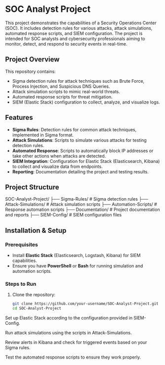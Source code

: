 # SOC Analyst Project

This project demonstrates the capabilities of a Security Operations Center (SOC). It includes detection rules for various attacks, attack simulations, automated response scripts, and SIEM configuration. The project is intended for SOC analysts and cybersecurity professionals aiming to monitor, detect, and respond to security events in real-time.

## Project Overview

This repository contains:
- Sigma detection rules for attack techniques such as Brute Force, Process Injection, and Suspicious DNS Queries.
- Attack simulation scripts to mimic real-world threats.
- Automated response scripts for threat mitigation.
- SIEM (Elastic Stack) configuration to collect, analyze, and visualize logs.
  
## Features

- **Sigma Rules**: Detection rules for common attack techniques, implemented in Sigma format.
- **Attack Simulations**: Scripts to simulate various attacks for testing detection rules.
- **Automated Response**: Scripts to automatically block IP addresses or take other actions when attacks are detected.
- **SIEM Integration**: Configuration for Elastic Stack (Elasticsearch, Kibana) to collect and visualize data from endpoints.
- **Reporting**: Documentation detailing the project and testing results.

## Project Structure

SOC-Analyst-Project/
├── Sigma-Rules/ # Sigma detection rules
├── Attack-Simulations/ # Attack simulation scripts
├── Automation-Scripts/ # Response automation scripts
├── Documentation/ # Project documentation and reports
├── SIEM-Config/ # SIEM configuration files


## Installation & Setup

### Prerequisites

- Install **Elastic Stack** (Elasticsearch, Logstash, Kibana) for SIEM capabilities.
- Ensure you have **PowerShell** or **Bash** for running simulation and automation scripts.

### Steps to Run

1. Clone the repository:
   ```bash
   git clone https://github.com/your-username/SOC-Analyst-Project.git
   cd SOC-Analyst-Project

Set up Elastic Stack according to the configuration provided in SIEM-Config.

Run attack simulations using the scripts in Attack-Simulations.

Review alerts in Kibana and check for triggered events based on your Sigma rules.

Test the automated response scripts to ensure they work properly.

